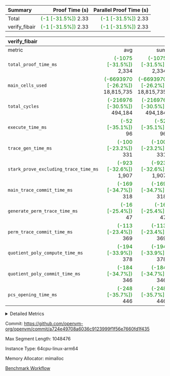 | Summary | Proof Time (s) | Parallel Proof Time (s) |
|:---|---:|---:|
| Total | <span style='color: green'>(-1 [-31.5%])</span> 2.33 | <span style='color: green'>(-1 [-31.5%])</span> 2.33 |
| verify_fibair | <span style='color: green'>(-1 [-31.5%])</span> 2.33 | <span style='color: green'>(-1 [-31.5%])</span> 2.33 |


| verify_fibair |||||
|:---|---:|---:|---:|---:|
|metric|avg|sum|max|min|
| `total_proof_time_ms ` | <span style='color: green'>(-1075 [-31.5%])</span> 2,334 | <span style='color: green'>(-1075 [-31.5%])</span> 2,334 | <span style='color: green'>(-1075 [-31.5%])</span> 2,334 | <span style='color: green'>(-1075 [-31.5%])</span> 2,334 |
| `main_cells_used     ` | <span style='color: green'>(-6693970 [-26.2%])</span> 18,815,735 | <span style='color: green'>(-6693970 [-26.2%])</span> 18,815,735 | <span style='color: green'>(-6693970 [-26.2%])</span> 18,815,735 | <span style='color: green'>(-6693970 [-26.2%])</span> 18,815,735 |
| `total_cycles        ` | <span style='color: green'>(-216976 [-30.5%])</span> 494,184 | <span style='color: green'>(-216976 [-30.5%])</span> 494,184 | <span style='color: green'>(-216976 [-30.5%])</span> 494,184 | <span style='color: green'>(-216976 [-30.5%])</span> 494,184 |
| `execute_time_ms     ` | <span style='color: green'>(-52 [-35.1%])</span> 96 | <span style='color: green'>(-52 [-35.1%])</span> 96 | <span style='color: green'>(-52 [-35.1%])</span> 96 | <span style='color: green'>(-52 [-35.1%])</span> 96 |
| `trace_gen_time_ms   ` | <span style='color: green'>(-100 [-23.2%])</span> 331 | <span style='color: green'>(-100 [-23.2%])</span> 331 | <span style='color: green'>(-100 [-23.2%])</span> 331 | <span style='color: green'>(-100 [-23.2%])</span> 331 |
| `stark_prove_excluding_trace_time_ms` | <span style='color: green'>(-923 [-32.6%])</span> 1,907 | <span style='color: green'>(-923 [-32.6%])</span> 1,907 | <span style='color: green'>(-923 [-32.6%])</span> 1,907 | <span style='color: green'>(-923 [-32.6%])</span> 1,907 |
| `main_trace_commit_time_ms` | <span style='color: green'>(-169 [-34.7%])</span> 318 | <span style='color: green'>(-169 [-34.7%])</span> 318 | <span style='color: green'>(-169 [-34.7%])</span> 318 | <span style='color: green'>(-169 [-34.7%])</span> 318 |
| `generate_perm_trace_time_ms` | <span style='color: green'>(-16 [-25.4%])</span> 47 | <span style='color: green'>(-16 [-25.4%])</span> 47 | <span style='color: green'>(-16 [-25.4%])</span> 47 | <span style='color: green'>(-16 [-25.4%])</span> 47 |
| `perm_trace_commit_time_ms` | <span style='color: green'>(-113 [-23.4%])</span> 369 | <span style='color: green'>(-113 [-23.4%])</span> 369 | <span style='color: green'>(-113 [-23.4%])</span> 369 | <span style='color: green'>(-113 [-23.4%])</span> 369 |
| `quotient_poly_compute_time_ms` | <span style='color: green'>(-194 [-33.9%])</span> 378 | <span style='color: green'>(-194 [-33.9%])</span> 378 | <span style='color: green'>(-194 [-33.9%])</span> 378 | <span style='color: green'>(-194 [-33.9%])</span> 378 |
| `quotient_poly_commit_time_ms` | <span style='color: green'>(-184 [-34.7%])</span> 346 | <span style='color: green'>(-184 [-34.7%])</span> 346 | <span style='color: green'>(-184 [-34.7%])</span> 346 | <span style='color: green'>(-184 [-34.7%])</span> 346 |
| `pcs_opening_time_ms ` | <span style='color: green'>(-248 [-35.7%])</span> 446 | <span style='color: green'>(-248 [-35.7%])</span> 446 | <span style='color: green'>(-248 [-35.7%])</span> 446 | <span style='color: green'>(-248 [-35.7%])</span> 446 |



<details>
<summary>Detailed Metrics</summary>

|  | verify_program_compile_ms | total_cells | stark_prove_excluding_trace_time_ms | quotient_poly_compute_time_ms | quotient_poly_commit_time_ms | perm_trace_commit_time_ms | pcs_opening_time_ms | main_trace_commit_time_ms |
| --- | --- | --- | --- | --- | --- | --- | --- |
|  | 3 | 65,536 | 62 | 3 | 11 | 0 | 31 | 15 | 

| air_name | rows | quotient_deg | main_cols | interactions | constraints | cells |
| --- | --- | --- | --- | --- | --- | --- |
| AccessAdapterAir<2> |  | 4 |  | 5 | 12 |  | 
| AccessAdapterAir<4> |  | 4 |  | 5 | 12 |  | 
| AccessAdapterAir<8> |  | 4 |  | 5 | 12 |  | 
| FibonacciAir | 32,768 | 1 | 2 |  | 5 | 65,536 | 
| FriReducedOpeningAir |  | 4 |  | 35 | 59 |  | 
| PhantomAir |  | 4 |  | 3 | 4 |  | 
| ProgramAir |  | 1 |  | 1 | 4 |  | 
| VariableRangeCheckerAir |  | 1 |  | 1 | 4 |  | 
| VerifyBatchAir<BabyBearParameters>, 1> |  | 4 |  | 176 | 590 |  | 
| VmAirWrapper<BranchNativeAdapterAir, BranchEqualCoreAir<1> |  | 2 |  | 11 | 23 |  | 
| VmAirWrapper<JalNativeAdapterAir, JalCoreAir> |  | 4 |  | 7 | 6 |  | 
| VmAirWrapper<NativeAdapterAir<2, 0>, PublicValuesCoreAir> |  | 4 |  | 11 | 22 |  | 
| VmAirWrapper<NativeAdapterAir<2, 1>, FieldArithmeticCoreAir> |  | 4 |  | 15 | 23 |  | 
| VmAirWrapper<NativeLoadStoreAdapterAir<1>, NativeLoadStoreCoreAir<1> |  | 4 |  | 15 | 20 |  | 
| VmAirWrapper<NativeLoadStoreAdapterAir<4>, NativeLoadStoreCoreAir<4> |  | 4 |  | 15 | 20 |  | 
| VmAirWrapper<NativeVectorizedAdapterAir<4>, FieldExtensionCoreAir> |  | 4 |  | 15 | 23 |  | 
| VmConnectorAir |  | 4 |  | 3 | 8 |  | 
| VolatileBoundaryAir |  | 4 |  | 4 | 16 |  | 

| group | trace_gen_time_ms | total_proof_time_ms | total_cycles | total_cells | stark_prove_excluding_trace_time_ms | quotient_poly_compute_time_ms | quotient_poly_commit_time_ms | perm_trace_commit_time_ms | pcs_opening_time_ms | main_trace_commit_time_ms | main_cells_used | generate_perm_trace_time_ms | execute_time_ms |
| --- | --- | --- | --- | --- | --- | --- | --- | --- | --- | --- | --- | --- | --- |
| verify_fibair | 331 | 2,334 | 494,184 | 50,178,200 | 1,907 | 378 | 346 | 369 | 446 | 318 | 18,815,735 | 47 | 96 | 

| group | air_name | rows | prep_cols | perm_cols | main_cols | cells |
| --- | --- | --- | --- | --- | --- | --- |
| verify_fibair | AccessAdapterAir<2> | 65,536 |  | 16 | 11 | 1,769,472 | 
| verify_fibair | AccessAdapterAir<4> | 32,768 |  | 16 | 13 | 950,272 | 
| verify_fibair | AccessAdapterAir<8> | 128 |  | 16 | 17 | 4,224 | 
| verify_fibair | FriReducedOpeningAir | 512 |  | 76 | 64 | 71,680 | 
| verify_fibair | PhantomAir | 16,384 |  | 8 | 6 | 229,376 | 
| verify_fibair | ProgramAir | 8,192 |  | 8 | 10 | 147,456 | 
| verify_fibair | VariableRangeCheckerAir | 262,144 | 2 | 8 | 1 | 2,359,296 | 
| verify_fibair | VerifyBatchAir<BabyBearParameters>, 1> | 16,384 |  | 356 | 399 | 12,369,920 | 
| verify_fibair | VmAirWrapper<BranchNativeAdapterAir, BranchEqualCoreAir<1> | 131,072 |  | 28 | 23 | 6,684,672 | 
| verify_fibair | VmAirWrapper<JalNativeAdapterAir, JalCoreAir> | 16,384 |  | 12 | 10 | 360,448 | 
| verify_fibair | VmAirWrapper<NativeAdapterAir<2, 1>, FieldArithmeticCoreAir> | 262,144 |  | 20 | 30 | 13,107,200 | 
| verify_fibair | VmAirWrapper<NativeLoadStoreAdapterAir<1>, NativeLoadStoreCoreAir<1> | 131,072 |  | 36 | 25 | 7,995,392 | 
| verify_fibair | VmAirWrapper<NativeLoadStoreAdapterAir<4>, NativeLoadStoreCoreAir<4> | 16,384 |  | 36 | 34 | 1,146,880 | 
| verify_fibair | VmAirWrapper<NativeVectorizedAdapterAir<4>, FieldExtensionCoreAir> | 8,192 |  | 20 | 40 | 491,520 | 
| verify_fibair | VmConnectorAir | 2 | 1 | 8 | 4 | 24 | 
| verify_fibair | VolatileBoundaryAir | 131,072 |  | 8 | 11 | 2,490,368 | 

</details>


Commit: https://github.com/openvm-org/openvm/commit/a724e49708a6036c9123999f1f56e7660fd1f435

Max Segment Length: 1048476

Instance Type: 64cpu-linux-arm64

Memory Allocator: mimalloc

[Benchmark Workflow](https://github.com/openvm-org/openvm/actions/runs/12833324472)
